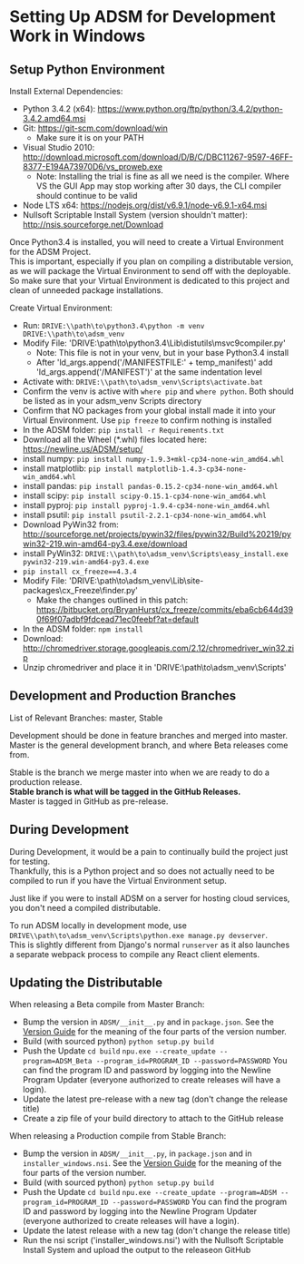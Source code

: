 Setting Up ADSM for Development Work in Windows
==========

Setup Python Environment
----------

Install External Dependencies:

  - Python 3.4.2 (x64): https://www.python.org/ftp/python/3.4.2/python-3.4.2.amd64.msi
  - Git: https://git-scm.com/download/win
    - Make sure it is on your PATH
  - Visual Studio 2010: http://download.microsoft.com/download/D/B/C/DBC11267-9597-46FF-8377-E194A73970D6/vs_proweb.exe
    - Note: Installing the trial is fine as all we need is the compiler. Where VS the GUI App may stop working after 30 days, the CLI compiler should continue to be valid
  - Node LTS x64: https://nodejs.org/dist/v6.9.1/node-v6.9.1-x64.msi
  - Nullsoft Scriptable Install System (version shouldn't matter): http://nsis.sourceforge.net/Download

Once Python3.4 is installed, you will need to create a Virtual Environment for the ADSM Project.  
This is important, especially if you plan on compiling a distributable version, as we will package the Virtual Environment to send off with the deployable.  
So make sure that your Virtual Environment is dedicated to this project and clean of unneeded package installations.

Create Virtual Environment:

  - Run: `DRIVE:\\path\to\python3.4\python -m venv DRIVE:\\path\to\adsm_venv`
  - Modify File: 'DRIVE:\\path\to\python3.4\Lib\distutils\msvc9compiler.py'
    - Note: This file is not in your venv, but in your base Python3.4 install
    - After 'ld_args.append('/MANIFESTFILE:' + temp_manifest)' add 'ld_args.append('/MANIFEST')' at the same indentation level
  - Activate with: `DRIVE:\\path\to\adsm_venv\Scripts\activate.bat`
  - Confirm the venv is active with `where pip` and `where python`. Both should be listed as in your adsm_venv Scripts directory
  - Confirm that NO packages from your global install made it into your Virtual Environment. Use `pip freeze` to confirm nothing is installed
  - In the ADSM folder: `pip install -r Requirements.txt`
  - Download all the Wheel (*.whl) files located here: https://newline.us/ADSM/setup/
  - install numpy: `pip install numpy-1.9.3+mkl-cp34-none-win_amd64.whl`
  - install matplotlib: `pip install matplotlib-1.4.3-cp34-none-win_amd64.whl`
  - install pandas: `pip install pandas-0.15.2-cp34-none-win_amd64.whl`
  - install scipy: `pip install scipy-0.15.1-cp34-none-win_amd64.whl`
  - install pyproj: `pip install pyproj-1.9.4-cp34-none-win_amd64.whl`
  - install psutil: `pip install psutil-2.2.1-cp34-none-win_amd64.whl`
  - Download PyWin32 from: http://sourceforge.net/projects/pywin32/files/pywin32/Build%20219/pywin32-219.win-amd64-py3.4.exe/download
  - install PyWin32: `DRIVE:\\path\to\adsm_venv\Scripts\easy_install.exe pywin32-219.win-amd64-py3.4.exe`
  - `pip install cx_freeze==4.3.4`
  - Modify File: 'DRIVE:\\path\to\adsm_venv\Lib\site-packages\cx_Freeze\finder.py'
    - Make the changes outlined in this patch: https://bitbucket.org/BryanHurst/cx_freeze/commits/eba6cb644d390f69f07adbf9fdcead71ec0feebf?at=default
  - In the ADSM folder: `npm install`
  - Download: http://chromedriver.storage.googleapis.com/2.12/chromedriver_win32.zip
  - Unzip chromedriver and place it in 'DRIVE:\\path\to\adsm_venv\Scripts\'
  
Development and Production Branches
-----------

List of Relevant Branches: master, Stable

Development should be done in feature branches and merged into master. Master is the general development branch, and where Beta releases come from.

Stable is the branch we merge master into when we are ready to do a production release.  
**Stable branch is what will be tagged in the GitHub Releases.**    
Master is tagged in GitHub as pre-release.

During Development
----------
During Development, it would be a pain to continually build the project just for testing.  
Thankfully, this is a Python project and so does not actually need to be compiled to run if you have the Virtual Environment setup.

Just like if you were to install ADSM on a server for hosting cloud services, you don't need a compiled distributable.

To run ADSM locally in development mode, use `DRIVE\\path\to\adsm_venv\Scripts\python.exe manage.py devserver`.  
This is slightly different from Django's normal `runserver` as it also launches a separate webpack process to compile any React client elements.


Updating the Distributable
----------

When releasing a Beta compile from Master Branch:

  - Bump the version in `ADSM/__init__.py` and in `package.json`. See the [Version Guide](https://github.com/NAVADMC/ADSM/wiki/Version-Guide) for the meaning of the four parts of the version number.
  - Build (with sourced python) `python setup.py build`
  - Push the Update `cd build` `npu.exe --create_update --program=ADSM_Beta --program_id=PROGRAM_ID --password=PASSWORD` You can find the program ID and password by logging into the Newline Program Updater (everyone authorized to create releases will have a login).
  - Update the latest pre-release with a new tag (don't change the release title)
  - Create a zip file of your build directory to attach to the GitHub release
  
When releasing a Production compile from Stable Branch:

  - Bump the version in `ADSM/__init__.py`, in `package.json` and in `installer_windows.nsi`. See the [Version Guide](https://github.com/NAVADMC/ADSM/wiki/Version-Guide) for the meaning of the four parts of the version number.
  - Build (with sourced python) `python setup.py build`
  - Push the Update `cd build` `npu.exe --create_update --program=ADSM --program_id=PROGRAM_ID --password=PASSWORD` You can find the program ID and password by logging into the Newline Program Updater (everyone authorized to create releases will have a login). 
  - Update the latest release with a new tag (don't change the release title)
  - Run the nsi script ('installer_windows.nsi') with the Nullsoft Scriptable Install System and upload the output to the releaseon GitHub